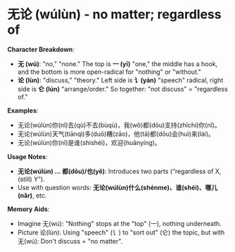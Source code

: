 # **无论 (wúlùn) - no matter; regardless of**

**Character Breakdown**:  
- **无 (wú)**: "no," "none." The top is **一 (yī)** "one," the middle has a hook, and the bottom is more open-radical for "nothing" or "without."  
- **论 (lùn)**: "discuss," "theory." Left side is **讠(yán)** "speech" radical, right side is **仑 (lún)** "arrange/order."
  So together: "not discuss" = "regardless of."

**Examples**:  
- 无论(wúlùn)你(nǐ)去(qù)不去(bùqù)，我(wǒ)都(dōu)支持(zhīchí)你(nǐ)。  
- 无论(wúlùn)天气(tiānqì)多(duō)糟(zāo)，他(tā)都(dōu)会(huì)来(lái)。  
- 无论(wúlùn)你(nǐ)是谁(shìshéi)，欢迎(huānyíng)。

**Usage Notes**:  
- **无论(wúlùn) ... 都(dōu)/也(yě)**: Introduces two parts (“regardless of X, (still) Y”).  
- Use with question words: **无论(wúlùn)什么(shénme)、谁(shéi)、哪儿(nǎr)**, etc.

**Memory Aids**:  
- Imagine 无(wú): "Nothing" stops at the "top" (一), nothing underneath.  
- Picture 论(lùn): Using "speech" (讠) to "sort out" (仑) the topic, but with 无(wú): Don't discuss = "no matter".
